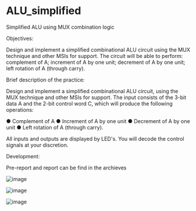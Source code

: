 # ALU_simplified
Simplified ALU using MUX combination logic

Objectives:

Design and implement a simplified combinational ALU circuit using the MUX technique and other MSIs for support. The circuit will be able to perform: complement of A; increment of A by one unit; decrement of A by one unit; left rotation of A (through carry).

Brief description of the practice:

Design and implement a simplified combinational ALU circuit, using the MUX technique and other MSIs for support. The input consists of the 3-bit data A and the 2-bit control word C, which will produce the following operations:

● Complement of A
● Increment of A by one unit
● Decrement of A by one unit
● Left rotation of A (through carry).

All inputs and outputs are displayed by LED's. You will decode the control signals at your discretion.

Development:

Pre-report and report can be find in the archieves

![image](https://github.com/Jesusm1229/ALU_simplified/assets/48733708/e647c831-2c8a-4eff-8801-2273f7bd54df)


![image](https://github.com/Jesusm1229/ALU_simplified/assets/48733708/a7085a89-d67b-480d-9a45-610ce9245f2d)


![image](https://github.com/Jesusm1229/ALU_simplified/assets/48733708/94390c7b-2637-445f-8cbe-3d8373bcd53f)



